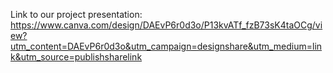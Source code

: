 Link to our project presentation: https://www.canva.com/design/DAEvP6r0d3o/P13kvATf_fzB73sK4taOCg/view?utm_content=DAEvP6r0d3o&utm_campaign=designshare&utm_medium=link&utm_source=publishsharelink